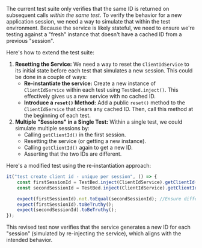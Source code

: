 The current test suite only verifies that the same ID is returned on subsequent calls *within the same test*. To verify the behavior for a new application session, we need a way to simulate that within the test environment. Because the service is likely stateful, we need to ensure we're testing against a "fresh" instance that doesn't have a cached ID from a previous "session".

Here's how to extend the test suite:

1. **Resetting the Service:** We need a way to reset the `ClientIdService` to its initial state before each test that simulates a new session. This could be done in a couple of ways:
    *   **Re-instantiate the service:** Create a new instance of `ClientIdService` within each test using `TestBed.inject()`. This effectively gives us a new service with no cached ID.
    *   **Introduce a `reset()` Method:** Add a public `reset()` method to the `ClientIdService` that clears any cached ID.  Then, call this method at the beginning of each test.
2. **Multiple "Sessions" in a Single Test:** Within a single test, we could simulate multiple sessions by:
    *   Calling `getClientId()` in the first session.
    *   Resetting the service (or getting a new instance).
    *   Calling `getClientId()` again to get a new ID.
    *   Asserting that the two IDs are different.

Here's a modified test using the re-instantiation approach:

```typescript
it("test create client id - unique per session", () => {
    const firstSessionId = TestBed.inject(ClientIdService).getClientId();
    const secondSessionId = TestBed.inject(ClientIdService).getClientId();

    expect(firstSessionId).not.toEqual(secondSessionId); //Ensure different IDs
    expect(firstSessionId).toBeTruthy();
    expect(secondSessionId).toBeTruthy();
});
```

This revised test now verifies that the service generates a new ID for each "session" (simulated by re-injecting the service), which aligns with the intended behavior.